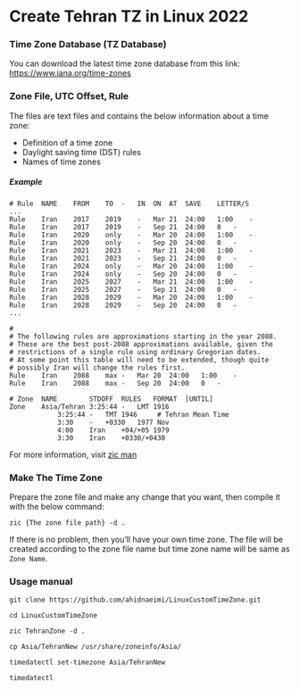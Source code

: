 # Create Tehran TZ in Linux 2022

### Time Zone Database (TZ Database)

You can download the latest time zone database from this link: https://www.iana.org/time-zones

### Zone File, UTC Offset, Rule

The files are text files and contains the below information about a time zone:

- Definition of a time zone
- Daylight saving time (DST) rules
- Names of time zones

##### Example
```
# Rule	NAME	FROM	TO	-	IN	ON	AT	SAVE	LETTER/S
...
Rule	Iran	2017	2019	-	Mar	21	24:00	1:00	-
Rule	Iran	2017	2019	-	Sep	21	24:00	0	-
Rule	Iran	2020	only	-	Mar	20	24:00	1:00	-
Rule	Iran	2020	only	-	Sep	20	24:00	0	-
Rule	Iran	2021	2023	-	Mar	21	24:00	1:00	-
Rule	Iran	2021	2023	-	Sep	21	24:00	0	-
Rule	Iran	2024	only	-	Mar	20	24:00	1:00	-
Rule	Iran	2024	only	-	Sep	20	24:00	0	-
Rule	Iran	2025	2027	-	Mar	21	24:00	1:00	-
Rule	Iran	2025	2027	-	Sep	21	24:00	0	-
Rule	Iran	2028	2029	-	Mar	20	24:00	1:00	-
Rule	Iran	2028	2029	-	Sep	20	24:00	0	-
...

#
# The following rules are approximations starting in the year 2088.
# These are the best post-2088 approximations available, given the
# restrictions of a single rule using ordinary Gregorian dates.
# At some point this table will need to be extended, though quite
# possibly Iran will change the rules first.
Rule	Iran	2088	max	-	Mar	20	24:00	1:00	-
Rule	Iran	2088	max	-	Sep	20	24:00	0	-

# Zone	NAME		STDOFF	RULES	FORMAT	[UNTIL]
Zone	Asia/Tehran	3:25:44	-	LMT	1916
			3:25:44	-	TMT	1946     # Tehran Mean Time
			3:30	-	+0330	1977 Nov
			4:00	Iran	+04/+05	1979
			3:30	Iran	+0330/+0430
```
For more information, visit [zic man](https://man7.org/linux/man-pages/man8/zic.8.html)

### Make The Time Zone
Prepare the zone file and make any change that you want, then compile it with the below command:
```
zic {The zone file path} -d .
```
If there is no problem, then you’ll have your own time zone. The file will be created according to the zone file name but time zone name will be same as `Zone Name`.

### Usage manual

```
git clone https://github.com/ahidnaeimi/LinuxCustomTimeZone.git

cd LinuxCustomTimeZone

zic TehranZone -d .

cp Asia/TehranNew /usr/share/zoneinfo/Asia/

timedatectl set-timezone Asia/TehranNew

timedatectl
```
